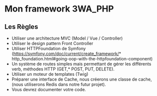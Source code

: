 # Mon framework 3WA_PHP

## Les Règles

* Utiliser une architecture MVC (Model / Vue / Controller)
* Utiliser le design pattern Front Controller
* Utiliser HTTPFoundation de Symfony (https://symfony.com/doc/current/create_framework/* http_foundation.html#going-oop-with-the-httpfoundation-component)
* Un système de routes simples mais permettant de gérer les différents verb, méthodes HTTP (GET,*  POST, PUT, DELETE). 
* Utiliser un moteur de templates (Twig)
* Préparer une interface de Cache, nous créerons une classe de cache, (nous utiliserons Redis  dans notre futur projet).
* Vous devrez documenter votre code.
